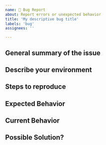 ```yaml
---
name: 🐛 Bug Report
about: Report errors or unexpected behavior
title: 'My descriptive bug title'
labels: 'bug'
assignees: ''

---
```


<!--

Thank you for using Pester and taking the time to report this issue!

Please be aware that Pester version 3.4.0 - which is shipped with Windows 10 and Windows Server 2016 - is not supported anymore.

- Please update Pester and retest your code before submitting a bug report. See [Installation and update guide](https://pester.dev/docs/introduction/installation).
- Search for existing issues.
- Pester 5 introduced breaking changes and some features were removed or are not yet migrated. See [Breaking changes](https://github.com/pester/Pester#breaking-changes)

-->

## General summary of the issue


## Describe your environment

<!-- Please provide the output of this script:

(Invoke-WebRequest -Uri "https://git.io/JTinj" -UseBasicParsing).Content | Invoke-Expression

The script collects Operating System, Pester version and PowerShell version.
You can open the URL in a browser to view the code before running it.

-->

## Steps to reproduce

<!-- Provide steps and/or sample code to reproduce the issue.

Try to make it as concise as possible, removing irrelevant steps/code and providing sample data where possible. This will enable us to help you faster.

Tip: Placing Powershell code in a codeblock like below makes it more readable.

```powershell
    #My code
```
-->

## Expected Behavior

<!-- A clear and concise description of what you expected to happen. -->

## Current Behavior

<!-- What happens instead of the expected behavior. -->

## Possible Solution?

<!-- Have a solution in mind?

Bug fix pull requests are always welcome. See https://pester.dev/docs/contributing/introduction has detailed instructions on how to contribute.

-->

